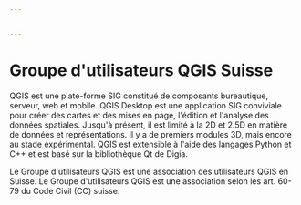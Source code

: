 ```yaml
---


---
```


# Groupe d'utilisateurs QGIS Suisse

QGIS est une plate-forme SIG constitué de composants bureautique, serveur, web et mobile. QGIS Desktop est une application SIG conviviale pour créer des cartes et des mises en page, l'édition et l'analyse des données spatiales. Jusqu'à présent, il est limité à la 2D et 2.5D en matière de données et représentations. Il y a de premiers modules 3D, mais encore au stade expérimental. QGIS est extensible à l'aide des langages Python et C++ et est basé sur la bibliothèque Qt de Digia.

Le Groupe d'utilisateurs QGIS est une association des utilisateurs QGIS en Suisse. Le Groupe d'utilisateurs QGIS est une association selon les art. 60-79 du Code Civil (CC) suisse.
